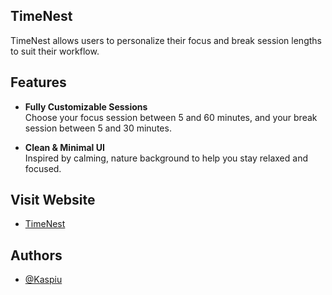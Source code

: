 ## TimeNest

TimeNest allows users to personalize their focus and break session lengths to suit their workflow.

## Features

- **Fully Customizable Sessions**  
Choose your focus session between 5 and 60 minutes, and your break session between 5 and 30 minutes.

- **Clean & Minimal UI**  
Inspired by calming, nature background to help you stay relaxed and focused.

## Visit Website

- [TimeNest](https://kaspiu.github.io/TimeNest/)

## Authors

- [@Kaspiu](https://github.com/Kaspiu)
